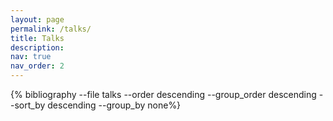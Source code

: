 ```yaml
---
layout: page
permalink: /talks/
title: Talks
description:
nav: true
nav_order: 2
---
```

<!-- _pages/talks.md -->
<div class="publications">
  
{% bibliography --file talks --order descending --group_order descending --sort_by descending --group_by none%}

</div>
